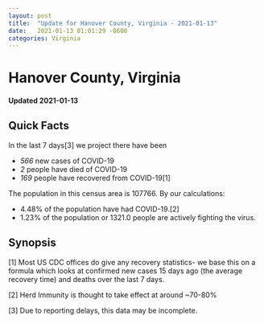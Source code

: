```yaml
---
layout: post
title:  "Update for Hanover County, Virginia - 2021-01-13"
date:   2021-01-13 01:01:29 -0600
categories: Virginia
---
```


# Hanover County, Virginia
#### Updated 2021-01-13

## Quick Facts

In the last 7 days[3] we project there have been
- *566* new cases of COVID-19
- *2* people have died of COVID-19
- *169* people have recovered from COVID-19[1]

The population in this census area is 107766. By our calculations:
- 4.48% of the population have had COVID-19.[2]
- 1.23% of the population or 1321.0 people are actively fighting the virus.

## Synopsis




[1] Most US CDC offices do give any recovery statistics- we base this on a formula which looks at confirmed new cases
15 days ago (the average recovery time) and deaths over the last 7 days.

[2] Herd Immunity is thought to take effect at around ~70-80%

[3] Due to reporting delays, this data may be incomplete.
 
    